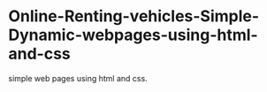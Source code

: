 # Online-Renting-vehicles-Simple-Dynamic-webpages-using-html-and-css
simple web pages using html and css.
